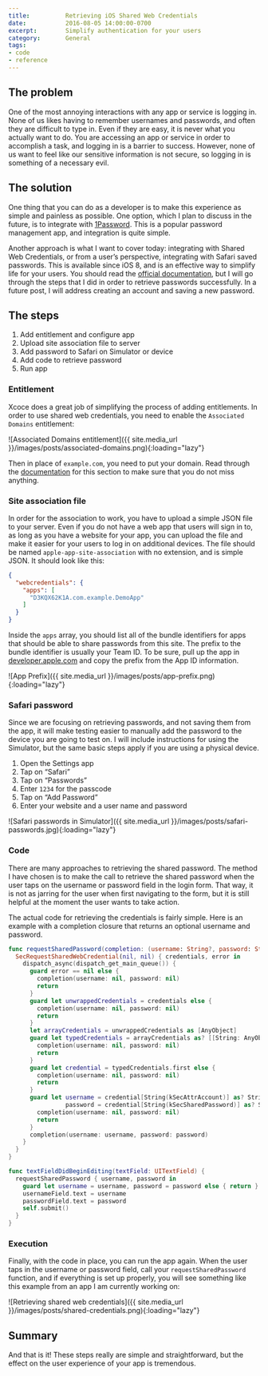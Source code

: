 ```yaml
---
title:          Retrieving iOS Shared Web Credentials
date:           2016-08-05 14:00:00-0700
excerpt:        Simplify authentication for your users
category:       General
tags:
- code
- reference
---
```


## The problem
One of the most annoying interactions with any app or service is logging in. None of us likes having to remember usernames and passwords, and often they are difficult to type in. Even if they are easy, it is never what you actually want to do. You are accessing an app or service in order to accomplish a task, and logging in is a barrier to success. However, none of us want to feel like our sensitive information is not secure, so logging in is something of a necessary evil.

## The solution
One thing that you can do as a developer is to make this experience as simple and painless as possible. One option, which I plan to discuss in the future, is to integrate with [1Password](https://1password.com/). This is a popular password management app, and integration is quite simple.

Another approach is what I want to cover today: integrating with Shared Web Credentials, or from a user’s perspective, integrating with Safari saved passwords. This is available since iOS 8, and is an effective way to simplify life for your users. You should read the [official documentation](https://developer.apple.com/library/ios/documentation/Security/Reference/SharedWebCredentialsRef/), but I will go through the steps that I did in order to retrieve passwords successfully. In a future post, I will address creating an account and saving a new password.

## The steps
1. Add entitlement and configure app
1. Upload site association file to server
1. Add password to Safari on Simulator or device
1. Add code to retrieve password
1. Run app


### Entitlement
Xcoce does a great job of simplifying the process of adding entitlements. In order to use shared web credentials, you need to enable the `Associated Domains` entitlement:

![Associated Domains entitlement]({{ site.media_url }}/images/posts/associated-domains.png){:loading="lazy"}

Then in place of `example.com`, you need to put your domain. Read through the [documentation](https://developer.apple.com/library/ios/documentation/Security/Reference/SharedWebCredentialsRef/#//apple_ref/doc/uid/TP40014989-CH1-DontLinkElementID_5) for this section to make sure that you do not miss anything.


### Site association file
In order for the association to work, you have to upload a simple JSON file to your server. Even if you do not have a web app that users will sign in to, as long as you have a website for your app, you can upload the file and make it easier for your users to log in on additional devices. The file should be named `apple-app-site-association` with no extension, and is simple JSON. It should look like this:

```json
{
  "webcredentials": {
    "apps": [
      "D3KQX62K1A.com.example.DemoApp"
    ]
  }
}
```

Inside the `apps` array, you should list all of the bundle identifiers for apps that should be able to share passwords from this site. The prefix to the bundle identifier is usually your Team ID. To be sure, pull up the app in [developer.apple.com](https://developer.apple.com/account/ios/identifier/bundle) and copy the prefix from the App ID information.

![App Prefix]({{ site.media_url }}/images/posts/app-prefix.png){:loading="lazy"}


### Safari password
Since we are focusing on retrieving passwords, and not saving them from the app, it will make testing easier to manually add the password to the device you are going to test on. I will include instructions for using the Simulator, but the same basic steps apply if you are using a physical device.

1. Open the Settings app
1. Tap on “Safari”
1. Tap on “Passwords”
1. Enter `1234` for the passcode
1. Tap on “Add Password”
1. Enter your website and a user name and password

![Safari passwords in Simulator]({{ site.media_url }}/images/posts/safari-passwords.jpg){:loading="lazy"}


### Code
There are many approaches to retrieving the shared password. The method I have chosen is to make the call to retrieve the shared password when the user taps on the username or password field in the login form. That way, it is not as jarring for the user when first navigating to the form, but it is still helpful at the moment the user wants to take action.

The actual code for retrieving the credentials is fairly simple. Here is an example with a completion closure that returns an optional username and password.

```swift
func requestSharedPassword(completion: (username: String?, password: String?) -> ()) {
  SecRequestSharedWebCredential(nil, nil) { credentials, error in
    dispatch_async(dispatch_get_main_queue()) {
      guard error == nil else {
        completion(username: nil, password: nil)
        return
      }
      guard let unwrappedCredentials = credentials else {
        completion(username: nil, password: nil)
        return
      }
      let arrayCredentials = unwrappedCredentials as [AnyObject]
      guard let typedCredentials = arrayCredentials as? [[String: AnyObject]] else {
        completion(username: nil, password: nil)
        return
      }
      guard let credential = typedCredentials.first else {
        completion(username: nil, password: nil)
        return
      }
      guard let username = credential[String(kSecAttrAccount)] as? String,
                password = credential[String(kSecSharedPassword)] as? String else {
        completion(username: nil, password: nil)
        return
      }
      completion(username: username, password: password)
    }
  }
}

func textFieldDidBeginEditing(textField: UITextField) {
  requestSharedPassword { username, password in
    guard let username = username, password = password else { return }
    usernameField.text = username
    passwordField.text = password
    self.submit()
  }
}
```


### Execution
Finally, with the code in place, you can run the app again. When the user taps in the username or password field, call your `requestSharedPassword` function, and if everything is set up properly, you will see something like this example from an app I am currently working on:

![Retrieving shared web credentials]({{ site.media_url }}/images/posts/shared-credentials.png){:loading="lazy"}


## Summary
And that is it! These steps really are simple and straightforward, but the effect on the user experience of your app is tremendous.
